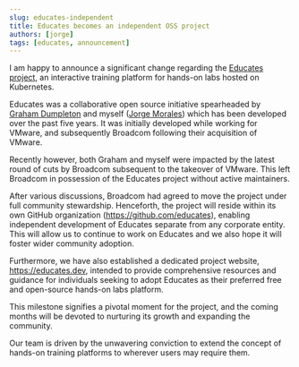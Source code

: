 ```yaml
---
slug: educates-independent
title: Educates becomes an independent OSS project
authors: [jorge]
tags: [educates, announcement]
---
```

I am happy to announce a significant change regarding the [Educates project](https://educates.dev), an interactive training platform for hands-on labs hosted on Kubernetes.

Educates was a collaborative open source initiative spearheaded by [Graham Dumpleton](https://github.com/grahamdumpleton) and myself ([Jorge Morales](https://github.com/jorgemoralespou)) which has been developed over the past five years. It was initially developed while working for VMware, and subsequently Broadcom following their acquisition of VMware.

Recently however, both Graham and myself were impacted by the latest round of cuts by Broadcom subsequent to the takeover of VMware. This left Broadcom in possession of the Educates project without active maintainers.
<!-- truncate -->
After various discussions, Broadcom had agreed to move the project under full community stewardship. Henceforth, the project will reside within its own GitHub organization (https://github.com/educates), enabling independent development of Educates separate from any corporate entity. This will allow us to continue to work on Educates and we also hope it will foster wider community adoption.

Furthermore, we have also established a dedicated project website, https://educates.dev, intended to provide comprehensive resources and guidance for individuals seeking to adopt Educates as their preferred free and open-source hands-on labs platform.

This milestone signifies a pivotal moment for the project, and the coming months will be devoted to nurturing its growth and expanding the community.

Our team is driven by the unwavering conviction to extend the concept of hands-on training platforms to wherever users may require them.
